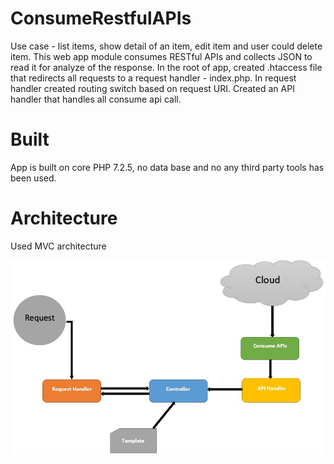 # ConsumeRestfulAPIs

Use case - list items, show detail of an item, edit item and user could delete item. This web app module consumes RESTful APIs and collects JSON to read it for analyze of the response. In the root of app, created .htaccess file that redirects all requests to a request handler - index.php. In request handler created routing switch based on request URI. Created an API handler that handles all consume api call.



# Built

App is built on core PHP 7.2.5, no data base and no any third party tools has been used.


# Architecture

Used MVC architecture

![flow_diagram.jpg](img/flow_diagram.jpg)
